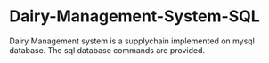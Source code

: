 # Dairy-Management-System-SQL
Dairy Management system is a supplychain implemented on mysql database.
The sql database commands are provided.
